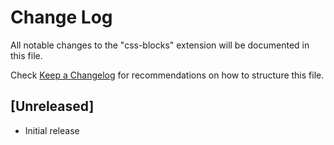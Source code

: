 # Change Log
All notable changes to the "css-blocks" extension will be documented in this file.

Check [Keep a Changelog](http://keepachangelog.com/) for recommendations on how to structure this file.

## [Unreleased]
- Initial release